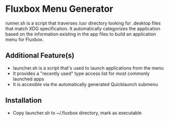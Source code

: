 
Fluxbox Menu Generator
=======================

 runner.sh is a script that traverses /usr directory looking for .desktop files that match XDG specification.
 It automatically categorizes the application based on the information existing in the app files to build an application menu for Fluxbox.

 Additional Feature(s)
 --------------------
 * launcher.sh is a script that's used to launch applications from the menu
 * It provides a "recently used" type access list for most commonly launched apps
 * It is accesible via the automatically generated Quicklaunch submenu

Installation
-------------
 * Copy launcher.sh to ~/.fluxbox directory, mark as executable
